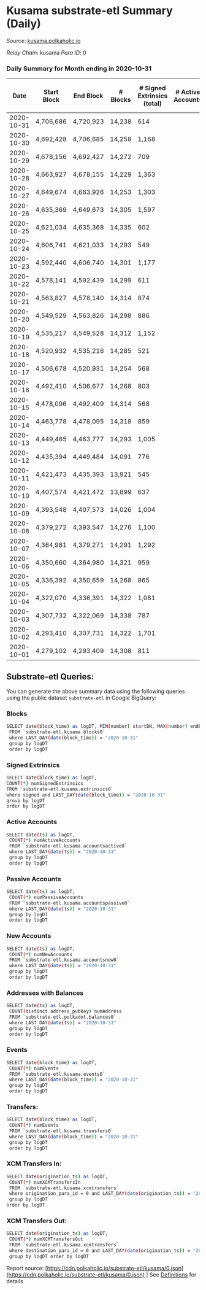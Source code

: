 # Kusama substrate-etl Summary (Daily)

_Source_: [kusama.polkaholic.io](https://kusama.polkaholic.io)

*Relay Chain*: kusama
*Para ID*: 0



### Daily Summary for Month ending in 2020-10-31


| Date | Start Block | End Block | # Blocks | # Signed Extrinsics (total) | # Active Accounts | # Passive | # New | # Addresses with Balances | # Events | # Transfers | # XCM Transfers In | # XCM Transfers Out | Issues | 
| ---- | ----------- | --------- | -------- | --------------------------- | ----------------- | --------- | ----- | ------------------------- | -------- | ----------- | ------------------ | ------------------- | ------ |
| 2020-10-31 | 4,706,686 | 4,720,923 | 14,238 | 614 |  |  |  | 23,415 | 54,585 | 236 ($7,746,096.44) |   |   |  |
| 2020-10-30 | 4,692,428 | 4,706,685 | 14,258 | 1,168 |  |  |  |  | 62,524 | 489 ($360,870,247.27) |   |   |  |
| 2020-10-29 | 4,678,156 | 4,692,427 | 14,272 | 709 |  |  |  |  | 54,690 | 281 ($11,737,803.94) |   |   |  |
| 2020-10-28 | 4,663,927 | 4,678,155 | 14,229 | 1,363 |  |  |  |  | 72,881 | 473 ($21,369,677.47) |   |   |  |
| 2020-10-27 | 4,649,674 | 4,663,926 | 14,253 | 1,303 |  |  |  |  | 58,056 | 790 ($69,153,859.79) |   |   |  |
| 2020-10-26 | 4,635,369 | 4,649,673 | 14,305 | 1,597 |  |  |  |  | 68,949 | 1,115 ($82,394,749.52) |   |   |  |
| 2020-10-25 | 4,621,034 | 4,635,368 | 14,335 | 602 |  |  |  |  | 56,462 | 244 ($21,212,759.91) |   |   |  |
| 2020-10-24 | 4,606,741 | 4,621,033 | 14,293 | 549 |  |  |  |  | 53,183 | 247 ($9,006,366.97) |   |   |  |
| 2020-10-23 | 4,592,440 | 4,606,740 | 14,301 | 1,177 |  |  |  |  | 66,298 | 506 ($169,774,108.82) |   |   |  |
| 2020-10-22 | 4,578,141 | 4,592,439 | 14,299 | 611 |  |  |  |  | 55,136 | 230 ($30,569,711.96) |   |   |  |
| 2020-10-21 | 4,563,827 | 4,578,140 | 14,314 | 874 |  |  |  |  | 59,544 | 377 ($22,672,799.34) |   |   |  |
| 2020-10-20 | 4,549,529 | 4,563,826 | 14,298 | 886 |  |  |  |  | 59,470 | 392 ($25,911,640.40) |   |   |  |
| 2020-10-19 | 4,535,217 | 4,549,528 | 14,312 | 1,152 |  |  |  |  | 72,290 | 271 ($9,358,481.49) |   |   |  |
| 2020-10-18 | 4,520,932 | 4,535,216 | 14,285 | 521 |  |  |  |  | 53,375 | 193 ($6,064,817.60) |   |   |  |
| 2020-10-17 | 4,506,678 | 4,520,931 | 14,254 | 568 |  |  |  |  | 53,892 | 161 ($17,904,514.81) |   |   |  |
| 2020-10-16 | 4,492,410 | 4,506,677 | 14,268 | 803 |  |  |  |  | 57,107 | 396 ($29,402,337.71) |   |   |  |
| 2020-10-15 | 4,478,096 | 4,492,409 | 14,314 | 568 |  |  |  |  | 54,990 | 179 ($6,023,295.43) |   |   |  |
| 2020-10-14 | 4,463,778 | 4,478,095 | 14,318 | 859 |  |  |  |  | 62,290 | 312 ($11,789,939.42) |   |   |  |
| 2020-10-13 | 4,449,485 | 4,463,777 | 14,293 | 1,005 |  |  |  |  | 67,595 | 325 ($12,568,600.32) |   |   |  |
| 2020-10-12 | 4,435,394 | 4,449,484 | 14,091 | 776 |  |  |  |  | 55,475 | 433 ($25,543,500.70) |   |   |  |
| 2020-10-11 | 4,421,473 | 4,435,393 | 13,921 | 545 |  |  |  |  | 51,703 | 238 ($5,906,520.23) |   |   |  |
| 2020-10-10 | 4,407,574 | 4,421,472 | 13,899 | 637 |  |  |  |  | 53,718 | 304 ($20,607,196.19) |   |   |  |
| 2020-10-09 | 4,393,548 | 4,407,573 | 14,026 | 1,004 |  |  |  |  | 58,133 | 370 ($11,291,487.33) |   |   |  |
| 2020-10-08 | 4,379,272 | 4,393,547 | 14,276 | 1,100 |  |  |  |  | 53,632 | 651 ($27,554,621.26) |   |   |  |
| 2020-10-07 | 4,364,981 | 4,379,271 | 14,291 | 1,292 |  |  |  |  | 66,111 | 615 ($27,753,870.33) |   |   |  |
| 2020-10-06 | 4,350,660 | 4,364,980 | 14,321 | 959 |  |  |  |  | 54,784 | 517 ($19,839,254.46) |   |   |  |
| 2020-10-05 | 4,336,392 | 4,350,659 | 14,268 | 865 |  |  |  |  | 56,838 | 402 ($81,517,538.61) |   |   |  |
| 2020-10-04 | 4,322,070 | 4,336,391 | 14,322 | 1,081 |  |  |  |  | 69,732 | 324 ($10,662,774.71) |   |   |  |
| 2020-10-03 | 4,307,732 | 4,322,069 | 14,338 | 787 |  |  |  |  | 53,727 | 425 ($12,317,173.43) |   |   |  |
| 2020-10-02 | 4,293,410 | 4,307,731 | 14,322 | 1,701 |  |  |  |  | 77,590 | 550 ($21,476,096.13) |   |   |  |
| 2020-10-01 | 4,279,102 | 4,293,409 | 14,308 | 811 |  |  |  |  | 55,800 | 389 ($25,000,555.73) |   |   |  |

## Substrate-etl Queries:
You can generate the above summary data using the following queries using the public dataset `substrate-etl` in Google BigQuery:

### Blocks
```bash
SELECT date(block_time) as logDT, MIN(number) startBN, MAX(number) endBN, COUNT(*) numBlocks 
 FROM `substrate-etl.kusama.blocks0`  
 where LAST_DAY(date(block_time)) = "2020-10-31" 
 group by logDT 
 order by logDT
```

### Signed Extrinsics
```bash
SELECT date(block_time) as logDT, 
COUNT(*) numSignedExtrinsics 
FROM `substrate-etl.kusama.extrinsics0`  
where signed and LAST_DAY(date(block_time)) = "2020-10-31" 
group by logDT 
order by logDT
```

### Active Accounts
```bash
SELECT date(ts) as logDT, 
 COUNT(*) numActiveAccounts 
 FROM `substrate-etl.kusama.accountsactive0` 
 where LAST_DAY(date(ts)) = "2020-10-31" 
 group by logDT 
 order by logDT
```

### Passive Accounts
```bash
SELECT date(ts) as logDT, 
 COUNT(*) numPassiveAccounts 
 FROM `substrate-etl.kusama.accountspassive0` 
 where LAST_DAY(date(ts)) = "2020-10-31" 
 group by logDT 
 order by logDT
```

### New Accounts
```bash
SELECT date(ts) as logDT, 
 COUNT(*) numNewAccounts 
 FROM `substrate-etl.kusama.accountsnew0` 
 where LAST_DAY(date(ts)) = "2020-10-31" 
 group by logDT
 order by logDT
```

### Addresses with Balances
```bash
SELECT date(ts) as logDT,
 COUNT(distinct address_pubkey) numAddress 
 FROM `substrate-etl.polkadot.balances0` 
 where LAST_DAY(date(ts)) = "2020-10-31" 
 group by logDT 
 order by logDT
```

### Events
```bash
SELECT date(block_time) as logDT, 
 COUNT(*) numEvents 
 FROM `substrate-etl.kusama.events0` 
 where LAST_DAY(date(block_time)) = "2020-10-31" 
 group by logDT 
 order by logDT
```

### Transfers:
```bash
SELECT date(block_time) as logDT, 
 COUNT(*) numEvents 
 FROM `substrate-etl.kusama.transfers0` 
 where LAST_DAY(date(block_time)) = "2020-10-31" 
 group by logDT 
 order by logDT
```

### XCM Transfers In:
```bash
SELECT date(origination_ts) as logDT, 
 COUNT(*) numXCMTransfersIn 
 FROM `substrate-etl.kusama.xcmtransfers` 
 where origination_para_id = 0 and LAST_DAY(date(origination_ts)) = "2020-10-31" 
 group by logDT 
order by logDT
```

### XCM Transfers Out:
```bash
SELECT date(origination_ts) as logDT, 
 COUNT(*) numXCMTransfersOut 
 FROM `substrate-etl.kusama.xcmtransfers` 
 where destination_para_id = 0 and LAST_DAY(date(origination_ts)) = "2020-10-31" 
 group by logDT order by logDT
```


Report source: [https://cdn.polkaholic.io/substrate-etl/kusama/0.json](https://cdn.polkaholic.io/substrate-etl/kusama/0.json) | See [Definitions](/DEFINITIONS.md) for details
